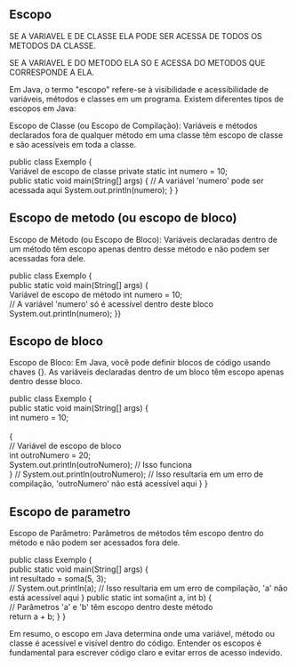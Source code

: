 ## Escopo

SE A VARIAVEL E DE CLASSE ELA PODE SER ACESSA DE TODOS OS METODOS DA CLASSE.

SE A VARIAVEL E DO METODO ELA SO E ACESSA DO METODOS QUE CORRESPONDE A ELA.

Em Java, o termo "escopo" refere-se à visibilidade e acessibilidade de variáveis, métodos e classes em um programa. Existem diferentes tipos de escopos em Java:

Escopo de Classe (ou Escopo de Compilação): Variáveis e métodos declarados fora de qualquer método em uma classe têm escopo de classe e são acessíveis em toda a classe.

public class Exemplo {<br>
   Variável de escopo de classe
    private static int numero = 10;  
    public static void main(String[] args) {
        // A variável 'numero' pode ser acessada aqui
        System.out.println(numero);
    }
}



## Escopo de metodo (ou escopo de bloco)

Escopo de Método (ou Escopo de Bloco): Variáveis declaradas dentro de um método têm escopo apenas dentro desse método e não podem ser acessadas fora dele.


public class Exemplo {<br>
    public static void main(String[] args) {<br>
        Variável de escopo de método
        int numero = 10;<br>
        // A variável 'numero' só é acessível dentro deste bloco<br>
        System.out.println(numero);
    }}

## Escopo de bloco

Escopo de Bloco: Em Java, você pode definir blocos de código usando chaves {}. As variáveis declaradas dentro de um bloco têm escopo apenas dentro desse bloco.

public class Exemplo {<br>
    public static void main(String[] args) {<br>
        int numero = 10;<br>  
        {<br>
            // Variável de escopo de bloco<br>
            int outroNumero = 20;<br>
            System.out.println(outroNumero); // Isso funciona<br>
        }
        // System.out.println(outroNumero); // Isso resultaria em um erro de compilação, 'outroNumero' não está acessível aqui
    }
}


## Escopo de parametro

Escopo de Parâmetro: Parâmetros de métodos têm escopo dentro do método e não podem ser acessados fora dele.

public class Exemplo {<br>
    public static void main(String[] args) {<br>
        int resultado = soma(5, 3);<br>
        // System.out.println(a); // Isso resultaria em um erro de compilação, 'a' não está acessível aqui
    }
    public static int soma(int a, int b) {<br>
        // Parâmetros 'a' e 'b' têm escopo dentro deste método<br>
        return a + b;
    }
}

Em resumo, o escopo em Java determina onde uma variável, método ou classe é acessível e visível dentro do código. Entender os escopos é fundamental para escrever código claro e evitar erros de acesso indevido.





